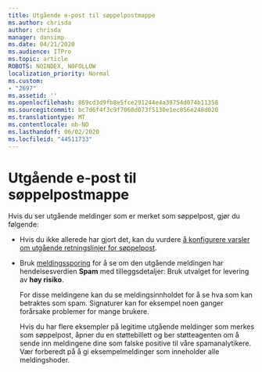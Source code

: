```yaml
---
title: Utgående e-post til søppelpostmappe
ms.author: chrisda
author: chrisda
manager: dansimp
ms.date: 04/21/2020
ms.audience: ITPro
ms.topic: article
ROBOTS: NOINDEX, NOFOLLOW
localization_priority: Normal
ms.custom:
- "2697"
ms.assetid: ''
ms.openlocfilehash: 869cd3d9fb8e5fce291244e4a39754d074b11358
ms.sourcegitcommit: bc7d6f4f3c9f7060d073f5130e1ec856e248d020
ms.translationtype: MT
ms.contentlocale: nb-NO
ms.lasthandoff: 06/02/2020
ms.locfileid: "44511733"
---
```

# <a name="outbound-email-to-junk-email-folder"></a>Utgående e-post til søppelpostmappe

Hvis du ser utgående meldinger som er merket som søppelpost, gjør du følgende:

- Hvis du ikke allerede har gjort det, kan du vurdere [å konfigurere varsler om utgående retningslinjer for søppelpost](https://docs.microsoft.com/microsoft-365/security/office-365-security/configure-the-outbound-spam-policy).

- Bruk [meldingssporing](https://docs.microsoft.com/microsoft-365/security/office-365-security/message-trace-scc) for å se om den utgående meldingen har hendelsesverdien **Spam** med tilleggsdetaljer: Bruk utvalget for levering av **høy risiko**.

  For disse meldingene kan du se meldingsinnholdet for å se hva som kan betraktes som spam. Signaturer kan for eksempel noen ganger forårsake problemer for mange brukere.

  Hvis du har flere eksempler på legitime utgående meldinger som merkes som søppelpost, åpner du en støttebillett og ber støtteagenten om å sende inn meldingene dine som falske positive til våre spamanalytikere. Vær forberedt på å gi eksempelmeldinger som inneholder alle meldingshoder.

